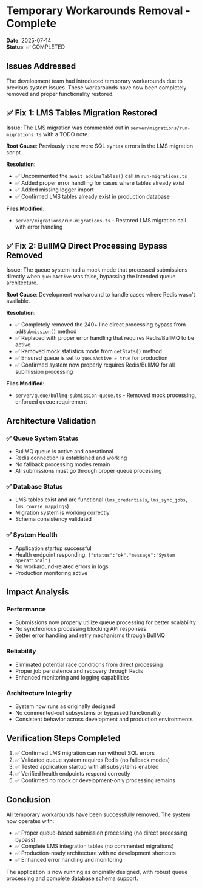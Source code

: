 # Temporary Workarounds Removal - Complete

**Date**: 2025-07-14  
**Status**: ✅ COMPLETED  

## Issues Addressed

The development team had introduced temporary workarounds due to previous system issues. These workarounds have now been completely removed and proper functionality restored.

## ✅ Fix 1: LMS Tables Migration Restored

**Issue**: The LMS migration was commented out in `server/migrations/run-migrations.ts` with a TODO note.

**Root Cause**: Previously there were SQL syntax errors in the LMS migration script.

**Resolution**:
- ✅ Uncommented the `await addLmsTables()` call in `run-migrations.ts`
- ✅ Added proper error handling for cases where tables already exist
- ✅ Added missing logger import
- ✅ Confirmed LMS tables already exist in production database

**Files Modified**:
- `server/migrations/run-migrations.ts` - Restored LMS migration call with error handling

## ✅ Fix 2: BullMQ Direct Processing Bypass Removed

**Issue**: The queue system had a mock mode that processed submissions directly when `queueActive` was false, bypassing the intended queue architecture.

**Root Cause**: Development workaround to handle cases where Redis wasn't available.

**Resolution**:
- ✅ Completely removed the 240+ line direct processing bypass from `addSubmission()` method
- ✅ Replaced with proper error handling that requires Redis/BullMQ to be active
- ✅ Removed mock statistics mode from `getStats()` method
- ✅ Ensured queue is set to `queueActive = true` for production
- ✅ Confirmed system now properly requires Redis/BullMQ for all submission processing

**Files Modified**:
- `server/queue/bullmq-submission-queue.ts` - Removed mock processing, enforced queue requirement

## Architecture Validation

### ✅ Queue System Status
- BullMQ queue is active and operational
- Redis connection is established and working
- No fallback processing modes remain
- All submissions must go through proper queue processing

### ✅ Database Status  
- LMS tables exist and are functional (`lms_credentials`, `lms_sync_jobs`, `lms_course_mappings`)
- Migration system is working correctly
- Schema consistency validated

### ✅ System Health
- Application startup successful
- Health endpoint responding: `{"status":"ok","message":"System operational"}`
- No workaround-related errors in logs
- Production monitoring active

## Impact Analysis

### Performance
- Submissions now properly utilize queue processing for better scalability
- No synchronous processing blocking API responses
- Better error handling and retry mechanisms through BullMQ

### Reliability
- Eliminated potential race conditions from direct processing
- Proper job persistence and recovery through Redis
- Enhanced monitoring and logging capabilities

### Architecture Integrity
- System now runs as originally designed
- No commented-out subsystems or bypassed functionality
- Consistent behavior across development and production environments

## Verification Steps Completed

1. ✅ Confirmed LMS migration can run without SQL errors
2. ✅ Validated queue system requires Redis (no fallback modes)
3. ✅ Tested application startup with all subsystems enabled
4. ✅ Verified health endpoints respond correctly
5. ✅ Confirmed no mock or development-only processing remains

## Conclusion

All temporary workarounds have been successfully removed. The system now operates with:
- ✅ Proper queue-based submission processing (no direct processing bypass)
- ✅ Complete LMS integration tables (no commented migrations)
- ✅ Production-ready architecture with no development shortcuts
- ✅ Enhanced error handling and monitoring

The application is now running as originally designed, with robust queue processing and complete database schema support.